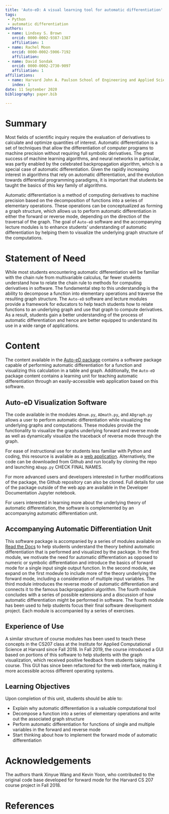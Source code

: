 ```yaml
---
title: 'Auto-eD: A visual learning tool for automatic differentiation'
tags:
 - Python
 - automatic differentiation
authors:
 - name: Lindsey S. Brown
   orcid: 0000-0002-9387-1387
   affiliation: 1
 - name: Rachel Moon
   orcid: 0000-0002-5906-7192
   affiliation:
 - name: David Sondak
   orcid: 0000-0002-2730-9097
   affiliation: 1
affiliations:
 - name: Harvard John A. Paulson School of Engineering and Applied Sciences
   index: 1
date: 11 September 2020
bibliography: paper.bib

---
```

# Summary
Most fields of scientific inquiry require the evaluation of derivatives to calculate and optimize quantities of interest.
Automatic differentiation is a set of techniques that allow the differentiation of computer programs to machine precision
without requiring full symbolic derivatives. The great success of machine learning algorithms, and neural networks in
particular, was partly enabled by the celebrated backpropagation algorithm, which is a special case of automatic
differentiation. Given the rapidly increasing interest in algorithms that rely on automatic differentiation, and the
evolution towards differential programming paradigms, it is important that students be taught the basics of this key family
of algorithms. 
<!--Recent research has shown the growing power of machine learning to analyze data, build models, and predict outcomes,
particularly through the use of neural networks.  Automatic differentiation is the basic concept underlying the
backpropagation algorithm, typically employed to fit these neural networks.  However, automatic differentiation is not
limited to this application but is a powerful computational tool for a range of applications, making it important for
students to understand the basics of automatic differentiation.-->

Automatic differentiation is a method of computing derivatives to machine precision based on the decomposition of functions
into a series of elementary operations. These operations can be conceptualized as forming a graph structure, which allows us
to perform automatic differentiation in either the forward or reverse mode, depending on the direction of the traversal of
the graph. The goal of `Auto-eD` software and the accompanying lecture modules is to enhance students' understanding of
automatic differentiation by helping them to visualize the underlying graph structure of the computations.

# Statement of Need
While most students encountering automatic differentiation will be familiar with the chain rule from multivariable calculus,
far fewer students understand how to relate the chain rule to methods for computing derivatives in software. The fundamental
step to this understanding is the ability to decompose a function into elementary operations and traverse the resulting graph
structure. The `Auto-eD` software and lecture modules provide a framework for educators to help teach students how to relate
functions to an underlying graph and use that graph to compute derivatives. As a result, students gain a better understanding
of the process of automatic differentiation and hence are better equipped to understand its use in a wide range of
applications.

# Content
The content available in the [Auto-eD package](https://github.com/lindseysbrown/Auto-eD) contains a software package capable
of performing automatic differentiation for a function and visualizing this calculation in a table and graph. Additionally,
the `Auto-eD` package content contains a learning unit for teaching automatic differentiation through an easily-accessible
web application based on this software.

## Auto-eD Visualization Software
The code available in the modules `ADnum.py`, `ADmath.py`, and `ADgraph.py` allows a user to perform automatic
differentiation while visualizing the underlying graphs and computations. These modules provide the functionality to
visualize the graphs underlying forward and reverse mode as well as dynamically visualize the traceback of reverse mode
through the graph. 

For ease of instructional use for students less familiar with Python and coding, this resource is available as a [web
application](https://autoed.herokuapp.com). Alternatively, the code can be downloaded from Github and run locally by cloning
the repo and launching `ADapp.py` CHECK FINAL NAMES.

For more advanced users and developers interested in further modifications of the package, the Github repository can also be
cloned. Full details for use of the package outside of the web app are available in the Developer Documentation Jupyter
notebook.

For users interested in learning more about the underlying theory of automatic differentiation, the software is complemented by an accompanying automatic differentiation unit.

## Accompanying Automatic Differentiation Unit
This software package is accompanied by a series of modules available on [Read the Docs](https://auto-ed.readthedocs.io/en/latest) to help students
understand the theory behind automatic differentiation that is performed and visualized by the package. In the first module,
we motivate the need for automatic differentiation as opposed to numeric or symbolic differentiation and introduce the basics
of forward mode for a single input single output function. In the second module, we expand on the first modeule to include
more of the theory underlying the forward mode, including a consideration of multiple input variables. The third module
introduces the reverse mode of automatic differentiation and connects it to the famous backpropagation algorithm. The fourth
module concludes with a series of possible extensions and a discussion of how automatic differentiation might be performed in
software. The fourth module has been used to help students focus their final software development project. Each module is
accompanied by a series of exercises.

## Experience of Use
A similar structure of course modules has been used to teach these concepts in the CS207 class at the Institute for Applied
Computational Science at Harvard since Fall 2018. In Fall 2019, the course introduced a GUI based on portions of this
software to help students with the graph visualization, which received positive feedback from students taking the course.
This GUI has since been refactored for the web interface, making it more accessible across different operating systems.

## Learning Objectives
Upon completion of this unit, students should be able to:
- Explain why automatic differentiation is a valuable computational tool
- Decompose a function into a series of elementary operations and write out the associated graph structure
- Perform automatic differentiation for functions of single and multiple variables in the forward and reverse mode
- Start thinking about how to implement the forward mode of automatic differentiation


# Acknowledgements
The authors thank Xinyue Wang and Kevin Yoon, who contributed to the original code base developed for forward mode for the Harvard CS 207 course project in Fall 2018.

# References
